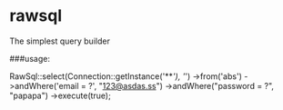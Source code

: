 # rawsql
The simplest query builder

###usage:

RawSql::select(Connection::getInstance('***'), '*')
->from('abs')
->andWhere('email = ?', "123@asdas.ss")
->andWhere("password = ?", "papapa")
->execute(true);

